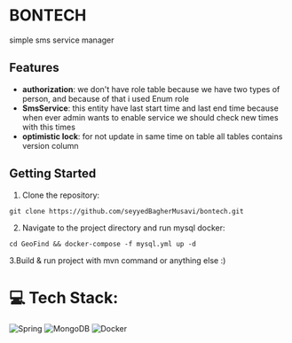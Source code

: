 # BONTECH

simple sms service manager

## Features

- **authorization**: we don't have role table because we have two types of person, and because of that i used Enum role
- **SmsService**: this entity have last start time and last end time because when ever admin wants to enable service we should check new times with this times
- **optimistic lock**: for not update in same time on table all tables contains version column


## Getting Started

1. Clone the repository:

```shell
git clone https://github.com/seyyedBagherMusavi/bontech.git
```

2. Navigate to the project directory and run mysql docker:
```shell
cd GeoFind && docker-compose -f mysql.yml up -d
```
3.Build & run project with mvn command or anything else :)


# 💻 Tech Stack:
![Spring](https://img.shields.io/badge/spring-%236DB33F.svg?style=for-the-badge&logo=spring&logoColor=white)
![MongoDB](https://img.shields.io/badge/MySql-%234ea94b.svg?style=for-the-badge&logo=mysql&logoColor=white)
![Docker](https://img.shields.io/badge/docker-%230db7ed.svg?style=for-the-badge&logo=docker&logoColor=white)
